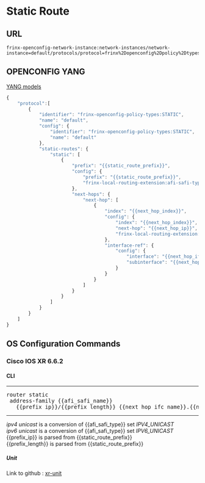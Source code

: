 # Static Route

## URL

```
frinx-openconfig-network-instance:network-instances/network-instance=default/protocols/protocol=frinx%2Dopenconfig%2Dpolicy%2Dtypes%3ASTATIC,default
```

## OPENCONFIG YANG

[YANG models](https://github.com/FRINXio/openconfig/tree/master/local-routing/src/main/yang)

```javascript
{
    "protocol":[
        { 
            "identifier": "frinx-openconfig-policy-types:STATIC",
            "name": "default",
            "config": {
                "identifier": "frinx-openconfig-policy-types:STATIC",
                "name": "default"
            },
            "static-routes": {
                "static": [
                    {
                        "prefix": "{{static_route_prefix}}",
                        "config": {
                            "prefix": "{{static_route_prefix}}",
                            "frinx-local-routing-extension:afi-safi-type": "{{afi_safi_type}}"
                        },
                        "next-hops": {
                            "next-hop": [
                                {
                                    "index": "{{next_hop_index}}",
                                    "config": {
                                        "index": "{{next_hop_index}}",
                                        "next-hop": "{{next_hop_ip}}",
                                        "frinx-local-routing-extension:set-tag": "{{nh_tag_id}}"
                                    },
                                    "interface-ref": {
                                        "config": {
                                            "interface": "{{next_hop_ifc_name}}",
                                            "subinterface": "{{next_hop_subifc_idx}}"
                                        }
                                    }
                                }
                            ]
                        }
                    }
                ]
            }
        }
    ]
}
```


## OS Configuration Commands

### Cisco IOS XR 6.6.2

#### CLI

---
<pre>
router static
 address-family {{afi_safi_name}}
   {{prefix_ip}}/{{prefix_length}} {{next_hop_ifc_name}}.{{next_hop_subifc_idx}} {{next_hop_ip}} tag {{nh_tag_id}}
</pre>
---

*ipv4 unicast*  is a conversion of {{afi_safi_type}} set *IPV4_UNICAST*  
*ipv6 unicast*  is a conversion of {{afi_safi_type}} set *IPV6_UNICAST*  
{{prefix_ip}} is parsed from {{static_route_prefix}}  
{{prefix_length}} is parsed from {{static_route_prefix}}  

##### Unit

Link to github : [xr-unit](https://github.com/FRINXio/cli-units/tree/master/ios-xr/lr)
